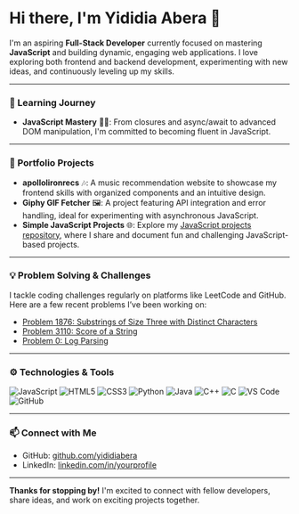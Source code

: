 # Hi there, I'm Yididia Abera 👋

I'm an aspiring **Full-Stack Developer** currently focused on mastering **JavaScript** and building dynamic, engaging web applications. I love exploring both frontend and backend development, experimenting with new ideas, and continuously leveling up my skills.

---

### 🌱 Learning Journey

- **JavaScript Mastery** 🧑‍💻: From closures and async/await to advanced DOM manipulation, I'm committed to becoming fluent in JavaScript.

---

### 🔭 Portfolio Projects

- **apollolironrecs** 🎶: A music recommendation website to showcase my frontend skills with organized components and an intuitive design.
- **Giphy GIF Fetcher** 🖼️: A project featuring API integration and error handling, ideal for experimenting with asynchronous JavaScript.
- **Simple JavaScript Projects** 🌐: Explore my [JavaScript projects repository](https://github.com/yourusername/Simple-JavaScript-Projects), where I share and document fun and challenging JavaScript-based projects.

---

### 💡 Problem Solving & Challenges

I tackle coding challenges regularly on platforms like LeetCode and GitHub. Here are a few recent problems I’ve been working on:

- [Problem 1876: Substrings of Size Three with Distinct Characters](link)
- [Problem 3110: Score of a String](link)
- [Problem 0: Log Parsing](link)

---

### ⚙️ Technologies & Tools

![JavaScript](https://img.shields.io/badge/-JavaScript-F7DF1E?style=flat-square&logo=javascript&logoColor=black)
![HTML5](https://img.shields.io/badge/-HTML5-E34F26?style=flat-square&logo=html5&logoColor=white)
![CSS3](https://img.shields.io/badge/-CSS3-1572B6?style=flat-square&logo=css3)
![Python](https://img.shields.io/badge/-Python-3776AB?style=flat-square&logo=python&logoColor=white)
![Java](https://img.shields.io/badge/-Java-007396?style=flat-square&logo=java&logoColor=white)
![C++](https://img.shields.io/badge/-C++-00599C?style=flat-square&logo=c%2B%2B&logoColor=white)
![C](https://img.shields.io/badge/-C-A8B9CC?style=flat-square&logo=c&logoColor=white)
![VS Code](https://img.shields.io/badge/-VS%20Code-007ACC?style=flat-square&logo=visual-studio-code)
![GitHub](https://img.shields.io/badge/-GitHub-181717?style=flat-square&logo=github)

---

### 📫 Connect with Me

- GitHub: [github.com/yididiabera](https://github.com/yididiabera)
- LinkedIn: [linkedin.com/in/yourprofile](https://www.linkedin.com/in/yididia-abera-a78276266/)

---

**Thanks for stopping by!** I'm excited to connect with fellow developers, share ideas, and work on exciting projects together.

